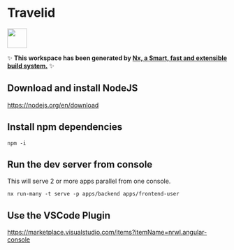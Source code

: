 # Travelid

<a alt="Nx logo" href="https://nx.dev" target="_blank" rel="noreferrer"><img src="https://raw.githubusercontent.com/nrwl/nx/master/images/nx-logo.png" width="45"></a>

✨ **This workspace has been generated by [Nx, a Smart, fast and extensible build system.](https://nx.dev)** ✨

## Download and install NodeJS

https://nodejs.org/en/download

## Install npm dependencies

```
npm -i
```

## Run the dev server from console

This will serve 2 or more apps parallel from one console.

```
nx run-many -t serve -p apps/backend apps/frontend-user
```

## Use the VSCode Plugin

https://marketplace.visualstudio.com/items?itemName=nrwl.angular-console
